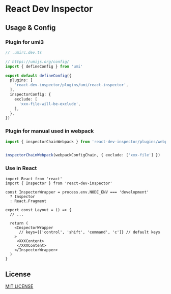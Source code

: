 # React Dev Inspector


## Usage & Config

### Plugin for umi3

```ts
// .umirc.dev.ts

// https://umijs.org/config/
import { defineConfig } from 'umi'

export default defineConfig({
  plugins: [
    'react-dev-inspector/plugins/umi/react-inspector',
  ],
  inspectorConfig: {
    exclude: [
      'xxx-file-will-be-exclude',
    ], 
  },
})
```

### Plugin for manual used in webpack

```ts
import { inspectorChainWebpack } from 'react-dev-inspector/plugins/webpack/react-inspector'


inspectorChainWebpack(webpackConfigChain, { exclude: ['xxx-file'] })
```

### Use in React

```tsx
import React from 'react'
import { Inspector } from 'react-dev-inspector'

const InspectorWrapper = process.env.NODE_ENV === 'development'
  ? Inspector
  : React.Fragment

export const Layout = () => { 
  // ...
  
  return (
    <InspectorWrapper
      // keys={['control', 'shift', 'command', 'c']} // default keys
    >
     <XXXContent>
     </XXXContent>
    </InspectorWrapper>
  )
}

```

## License

[MIT LICENSE](./LICENSE)
